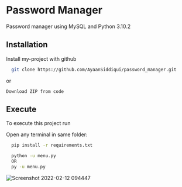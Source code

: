 
# Password Manager

Password manager using MySQL and Python 3.10.2
 


## Installation

Install my-project with github

```bash
  git clone https://github.com/AyaanSiddiqui/password_manager.git
```
or
```
Download ZIP from code
```


## Execute

To execute this project run

Open any terminal in same folder:
```bash
  pip install -r requirements.txt

  python -u menu.py
  OR
  py -u menu.py

```
![Screenshot 2022-02-12 094447](https://user-images.githubusercontent.com/82319696/153696149-1a683cf9-ba12-4f40-af05-d7a8261f0ed5.png)


